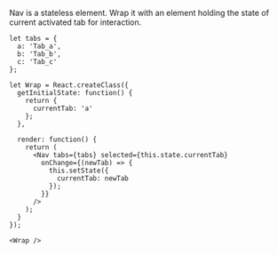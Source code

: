 Nav is a stateless element. Wrap it with an element holding the state of current activated tab for interaction.

    let tabs = {
      a: 'Tab_a',
      b: 'Tab_b',
      c: 'Tab_c'
    };

    let Wrap = React.createClass({
      getInitialState: function() {
        return {
          currentTab: 'a'
        };
      },

      render: function() {
        return (
          <Nav tabs={tabs} selected={this.state.currentTab}
            onChange={(newTab) => {
              this.setState({
                currentTab: newTab
              });
            }}
          />
        );
      }
    });

    <Wrap />
